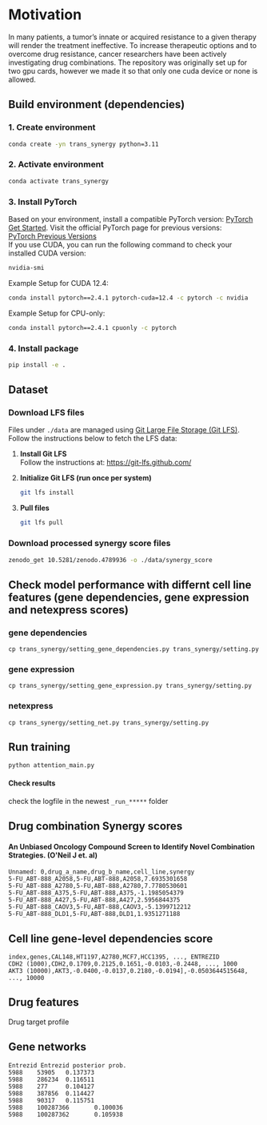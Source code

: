 # Motivation

In many patients, a tumor’s innate or acquired resistance to a given therapy will render the treatment ineffective. To increase therapeutic options and to overcome drug resistance, cancer researchers have been actively investigating drug combinations.
The repository was originally set up for two gpu cards, however we made it so that only one cuda device or none is allowed.

## Build environment (dependencies)

### 1. Create environment
```bash
conda create -yn trans_synergy python=3.11
```
### 2. Activate environment
```bash
conda activate trans_synergy
```
### 3. Install PyTorch
Based on your environment, install a compatible PyTorch version: [PyTorch Get Started](https://pytorch.org/get-started/locally/). 
Visit the official PyTorch page for previous versions:  
[PyTorch Previous Versions](https://pytorch.org/get-started/previous-versions/)<br>
If you use CUDA, you can run the following command to check your installed CUDA version:
```bash
nvidia-smi      
```
Example Setup for CUDA 12.4:
```bash
conda install pytorch==2.4.1 pytorch-cuda=12.4 -c pytorch -c nvidia 
```
Example Setup for CPU-only:
```bash
conda install pytorch==2.4.1 cpuonly -c pytorch
```

### 4. Install package
```bash
pip install -e .
```

## Dataset

### Download LFS files

Files under `./data` are managed using [Git Large File Storage (Git LFS)](https://git-lfs.github.com/). 
Follow the instructions below to fetch the LFS data:

1. **Install Git LFS**  
   Follow the instructions at: https://git-lfs.github.com/

2. **Initialize Git LFS (run once per system)**  
   ```bash
   git lfs install
    ```
3. **Pull files**
   ```bash
   git lfs pull
    ```

### Download processed synergy score files
```bash
zenodo_get 10.5281/zenodo.4789936 -o ./data/synergy_score
```

## Check model performance with differnt cell line features (gene dependencies, gene expression and netexpress scores)
### gene dependencies
```
cp trans_synergy/setting_gene_dependencies.py trans_synergy/setting.py
```

### gene expression
```
cp trans_synergy/setting_gene_expression.py trans_synergy/setting.py
```

### netexpress
```
cp trans_synergy/setting_net.py trans_synergy/setting.py
```

## Run training
```
python attention_main.py
```
#### Check results
check the logfile in the newest ```_run_*****``` folder

## Drug combination Synergy scores

#### An Unbiased Oncology Compound Screen to Identify Novel Combination Strategies. (O'Neil J et. al)

```
Unnamed: 0,drug_a_name,drug_b_name,cell_line,synergy
5-FU_ABT-888_A2058,5-FU,ABT-888,A2058,7.6935301658
5-FU_ABT-888_A2780,5-FU,ABT-888,A2780,7.7780530601
5-FU_ABT-888_A375,5-FU,ABT-888,A375,-1.1985054379
5-FU_ABT-888_A427,5-FU,ABT-888,A427,2.5956844375
5-FU_ABT-888_CAOV3,5-FU,ABT-888,CAOV3,-5.1399712212
5-FU_ABT-888_DLD1,5-FU,ABT-888,DLD1,1.9351271188
```

## Cell line gene-level dependencies score

```
index,genes,CAL148,HT1197,A2780,MCF7,HCC1395, ..., ENTREZID
CDH2 (1000),CDH2,0.1709,0.2125,0.1651,-0.0103,-0.2448, ..., 1000
AKT3 (10000),AKT3,-0.0400,-0.0137,0.2180,-0.0194],-0.0503644515648, ..., 10000
```

## Drug features
Drug target profile

## Gene networks

```
Entrezid Entrezid posterior prob.
5988    53905   0.137373
5988    286234  0.116511
5988    277     0.104127
5988    387856  0.114427
5988    90317   0.115751
5988    100287366       0.100036
5988    100287362       0.105938
```
